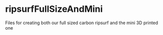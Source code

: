# ripsurfFullSizeAndMini
Files for creating both our full sized carbon ripsurf and the mini 3D printed one

